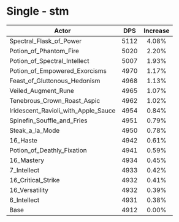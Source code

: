 # Single - stm
| Actor | DPS | Increase |
|---|:---:|:---:|
|Spectral_Flask_of_Power|5112|4.08%|
|Potion_of_Phantom_Fire|5020|2.20%|
|Potion_of_Spectral_Intellect|5007|1.93%|
|Potion_of_Empowered_Exorcisms|4970|1.17%|
|Feast_of_Gluttonous_Hedonism|4968|1.13%|
|Veiled_Augment_Rune|4965|1.07%|
|Tenebrous_Crown_Roast_Aspic|4962|1.02%|
|Iridescent_Ravioli_with_Apple_Sauce|4954|0.84%|
|Spinefin_Souffle_and_Fries|4951|0.79%|
|Steak_a_la_Mode|4950|0.78%|
|16_Haste|4942|0.61%|
|Potion_of_Deathly_Fixation|4941|0.59%|
|16_Mastery|4934|0.45%|
|7_Intellect|4933|0.42%|
|16_Critical_Strike|4932|0.41%|
|16_Versatility|4932|0.39%|
|6_Intellect|4931|0.38%|
|Base|4912|0.00%|
